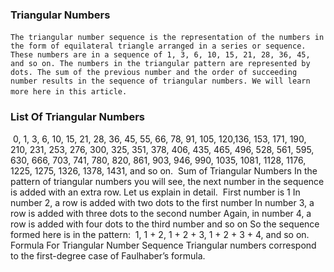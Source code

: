### Triangular Numbers
​
`The triangular number sequence is the representation of the numbers in the form of equilateral triangle arranged in a series or sequence. These numbers are in a sequence of 1, 3, 6, 10, 15, 21, 28, 36, 45, and so on. The numbers in the triangular pattern are represented by dots. The sum of the previous number and the order of succeeding number results in the sequence of triangular numbers. We will learn more here in this article.`
​
### List Of Triangular Numbers
​
0, 1, 3, 6, 10, 15, 21, 28, 36, 45, 55, 66, 78, 91, 105, 120,136, 153, 171, 190, 210, 231, 253, 276, 300, 325, 351, 378, 406, 435, 465, 496, 528, 561, 595, 630, 666, 703, 741, 780, 820, 861, 903, 946, 990, 1035, 1081, 1128, 1176, 1225, 1275, 1326, 1378, 1431, and so on.
​
Sum of Triangular Numbers
In the pattern of triangular numbers you will see, the next number in the sequence is added with an extra row. Let us explain in detail.
​
First number is 1
In number 2,  a row is added with two dots to the first number
In number 3, a row is added with three dots to the second number
Again, in number 4, a row is added with four dots to the third number and so on
So the sequence formed here is in the pattern:
​
1, 1 + 2, 1 + 2 + 3, 1 + 2 + 3 + 4,  and so on.
​
Formula For Triangular Number Sequence
Triangular numbers correspond to the first-degree case of Faulhaber’s formula.
​
​
​